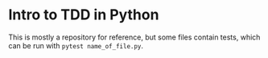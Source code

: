 # Intro to TDD in Python

This is mostly a repository for reference, but some files contain tests, which can be run with `pytest name_of_file.py`.

